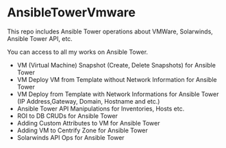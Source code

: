 # AnsibleTowerVmware
This repo includes Ansible Tower operations about VMWare, Solarwinds, Ansible Tower API, etc.

You can access to all my works on Ansible Tower.

- VM (Virtual Machine) Snapshot (Create, Delete Snapshots) for Ansible Tower
- VM Deploy VM from Template without Network Information for Ansible Tower
- VM Deploy from Template with Network Informations for Ansible Tower (IP Address,Gateway, Domain, Hostname and etc.)
- Ansible Tower API Manipulations for Inventories, Hosts etc.
- ROI to DB CRUDs for Ansible Tower
- Adding Custom Attributes to VM for Ansible Tower 
- Adding VM to Centrify Zone for Ansible Tower
- Solarwinds API Ops for Ansible Tower



